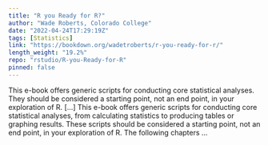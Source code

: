 ```yaml
---
title: "R you Ready for R?"
author: "Wade Roberts, Colorado College"
date: "2022-04-24T17:29:19Z"
tags: [Statistics]
link: "https://bookdown.org/wadetroberts/r-you-ready-for-r/"
length_weight: "19.2%"
repo: "rstudio/R-you-Ready-for-R"
pinned: false
---
```


This e-book offers generic scripts for conducting core statistical analyses. They should be considered a starting point, not an end point, in your exploration of R. [...] This e-book offers generic scripts for conducting core statistical analyses, from calculating statistics to producing tables or graphing results. These scripts should be considered a starting point, not an end point, in your exploration of R. The following chapters ...

